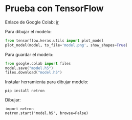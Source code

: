 # Prueba con TensorFlow

Enlace de Google Colab: [ir](https://colab.research.google.com/github/tensorflow/docs/blob/master/site/en/tutorials/keras/classification.ipynb)

Para dibujar el modelo:

```python
from tensorflow.keras.utils import plot_model
plot_model(model, to_file='model.png', show_shapes=True)
```

Para guardar el modelo:

```python
from google.colab import files
model.save("model.h5")
files.download("model.h5")
```

Instalar herramienta para dibujar modelo:
```
pip install netron
```

Dibujar:
```
import netron
netron.start('model.h5', browse=False)
```
